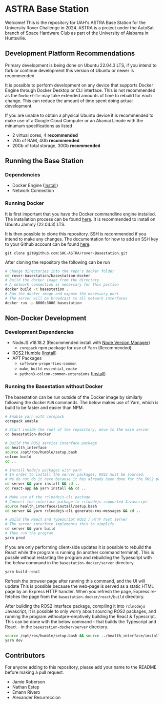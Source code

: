 # ASTRA Base Station
Welcome! This is the repository for UAH's ASTRA Base Station for the University Rover Challenge in 2024.
ASTRA is a project under the AutoSat branch of Space Hardware Club as part of the University of Alabama in Huntsville.

## Development Platform Recommendations
Primary development is being done on Ubuntu 22.04.3 LTS, if you intend to fork or continue development this version of Ubuntu or newer is recommended.

It is possible to perform development on any device that supports Docker Engine through Docker Desktop or CLI interface. This is not recommended as the `Dockerfile` may take extended amounts of time to rebuild for each change. This can reduce the amount of time spent doing actual development.

If you are unable to obtain a physical Ubuntu device it is recommended to make use of a Google Cloud Computer or an Akamai Linode with the minumum specifications as listed
* 2 virtual cores, 4 **recommended**
* 2Gb of RAM, 4Gb **recommended**
* 20Gb of total storage, 30Gb **recommended**

## Running the Base Station
### Dependencies
* Docker Engine ([Install](https://docs.docker.com/engine/install/ubuntu/))
* Network Connection

### Running Docker
It is first important that you have the Docker commandline engine installed. The installation process can be found [here](https://docs.docker.com/engine/install/). It is recommended to install on Ubuntu Jammy (22.04.3) LTS.

It is then possible to clone this repository. SSH is recommended if you intend to make any changes. The documentation for how to add an SSH key to your Github account can be found [here](https://docs.github.com/en/authentication/connecting-to-github-with-ssh/adding-a-new-ssh-key-to-your-github-account).
```
git clone git@github.com:SHC-ASTRA/rover-Basestation.git
```
After cloning the repository the following can be run
```bash
# Change directories into the repo's docker folder
cd rover-basestation/basestation-docker
# Build the docker image from the directory
# A network connection is necessary for this portion
docker build -t basestation .
# Run the docker image and expose the necessary port
# The server will be broadcast to all network interfaces
docker run -p 8000:8000 basestation
```

## Non-Docker Development
### Development Dependencies
* NodeJS v18.18.2 (Recommended install with [Node Version Manager](https://github.com/nvm-sh/nvm#installing-and-updating))
    * `corepack` npm package for use of Yarn (Recommended)
* ROS2 Humble ([Install](https://docs.ros.org/en/humble/Installation/Ubuntu-Install-Debians.html))
* APT Packages
    * `software-properties-common`
    * `make`, `build-essential`, `cmake`
    * `python3-colcon-common-extensions` ([Install](https://colcon.readthedocs.io/en/released/user/installation.html))


### Running the Basestation without Docker
The basestation can be run outside of the Docker image by similarly following the docker `RUN` commands. The below makes use of Yarn, which is build to be faster and easier than NPM.

```bash
# Enable yarn with corepack
corepack enable

# Start inside the root of the repository, move to the main server
cd basestation-docker

# Build the ROS2 service interface package
cd health_interface
source /opt/ros/humble/setup.bash
colcon build
cd ..

# Install Nodejs packages with yarn
# In order to install the server packages, ROS2 must be sourced.
# We do not do it here because it has already been done for the ROS2 package building.
cd server && yarn install && cd ..
cd react-app && yarn install && cd ..

# Make use of the rclnodejs-cli package.
# Convert the interface package to rclnodejs supported Javascript.
source health_interface/install/setup.bash
cd server && yarn rclnodejs-cli generate-ros-messages && cd ..

# Build the React and Typescript ROS2 / HTTP host server
# The server interface implements this to simplify
cd server && yarn build
# Then run the program
yarn prod
```

If you are only performing client-side updates it is possible to rebuild the React while the program is running (in another command terminal). This is possile without restarting the program and rebuilding the Typescript with the below command in the `basestation-docker/server` directory.
```bash
yarn build-react
```
Refresh the browser page after running this command, and the UI will update This is possible because the web-page is served as a static HTML page by an Express HTTP handler. When you refresh the page, Express re-fetches the page from the `basestation-docker/react/build` directory.

After building the ROS2 interface package, compiling it into `rclnodejs` Javascript, it is possible to only worry about sourcing ROS2 packages, and running the program withoutpre-emptively building the React & Typescript. This can be done with the below command - that builds the Typescript and React - in the `basestation-docker/server` directory.
```bash
source /opt/ros/humble/setup.bash && source ../health_interface/install/setup.bash
yarn dev
```



## Contributors
For anyone adding to this repository, please add your name to the README before making a pull request.
- Jamie Roberson
- Nathan Estep
- Emann Rivero
- Alexander Resurreccion